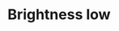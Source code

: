 ---
title: Brightness low
tags: ["brightness", "low", "dark", "night", "dusk", "dim", "gloomy"]
icon: brightness-low
svg: '<svg xmlns="http://www.w3.org/2000/svg" width="24" height="24" fill="none" viewBox="0 0 24 24" stroke-width="1.5" stroke-linecap="round" stroke-linejoin="round" stroke="currentColor"><path d="M15 12a3 3 0 1 1-6 0 3 3 0 0 1 6 0M3 12h1m1-7 .707.707M19 5l-.707.707M5 19l.707-.707M19 19l-.707-.707M12 3v1m0 17v-1m8-8h1"/></svg>'
---